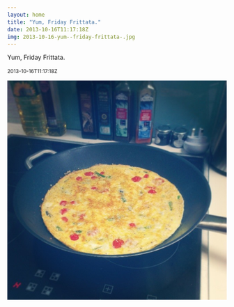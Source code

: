 ```yaml
---
layout: home
title: "Yum, Friday Frittata."
date: 2013-10-16T11:17:18Z
img: 2013-10-16-yum--friday-frittata-.jpg
---
```


Yum, Friday Frittata.

<small>2013-10-16T11:17:18Z</small>

![Yum, Friday Frittata.](2013-10-16-yum--friday-frittata-.jpg)
